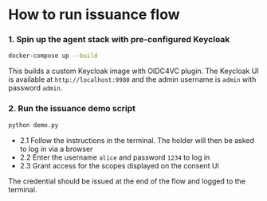 # How to run issuance flow

### 1. Spin up the agent stack with pre-configured Keycloak

```bash
docker-compose up --build
```

This builds a custom Keycloak image with OIDC4VC plugin.
The Keycloak UI is available at `http://localhost:9980` and the admin username is `admin` with password `admin`.

### 2. Run the issuance demo script

```bash
python demo.py
```

- 2.1 Follow the instructions in the terminal. The holder will then be asked to log in via a browser
- 2.2 Enter the username `alice` and password `1234` to log in
- 2.3 Grant access for the scopes displayed on the consent UI

The credential should be issued at the end of the flow and logged to the terminal.

